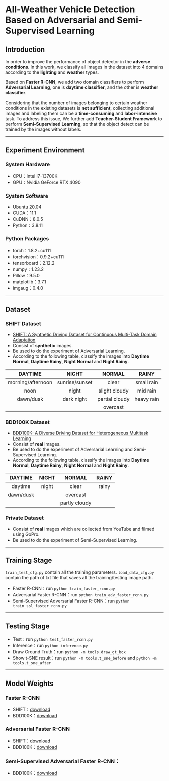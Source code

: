 # All-Weather Vehicle Detection Based on Adversarial and Semi-Supervised Learning
<!---------------------------------------------------------------------------------------------------->

## Introduction

In order to improve the performance of object detector in the **adverse conditions**. In this work, we classify all images in the dataset into 4 domains according to the **lighting** and **weather** types.

Based on **Faster R-CNN**, we add two domain classifiers to perform **Adversarial Learning**, one is **daytime classifier**, and the other is **weather classifier**.

Considering that the number of images belonging to certain weather conditions in the existing datasets is **not sufficient**, collecting additional images and labeling them can be a **time-consuming** and **labor-intensive** task. To address this issue, We further add **Teacher-Student Framework** to perform **Semi-Supervised Learning**, so that the object detect can be trained by the images without labels.

---

<!---------------------------------------------------------------------------------------------------->

## Experiment Environment

### System Hardware
- CPU：Intel i7-13700K
- GPU：Nvidia GeForce RTX 4090

### System Software
- Ubuntu 20.04
- CUDA：11.1
- CuDNN：8.0.5
- Python：3.8.11

### Python Packages
- torch：1.8.2+cu111
- torchvision：0.9.2+cu111
- tensorboard：2.12.2
- numpy：1.23.2
- Pillow：9.5.0
- matplotlib：3.7.1
- imgaug：0.4.0

---

<!---------------------------------------------------------------------------------------------------->

## Dataset

### SHIFT Dataset
- [SHIFT: A Synthetic Driving Dataset for Continuous Multi-Task Domain Adaptation](https://www.vis.xyz/shift/)
- Consist of **synthetic** images.
- Be used to do the experiment of Adversarial Learning.
- According to the following table, classify the images into **Daytime Normal**, **Daytime Rainy**, **Night Normal** and **Night Rainy**.

|      DAYTIME      |      NIGHT     |     NORMAL     |    RAINY   |
|:-----------------:|:--------------:|:--------------:|:----------:|
| morning/afternoon | sunrise/sunset |      clear     | small rain |
|        noon       |      night     |  slight cloudy |  mid rain  |
|     dawn/dusk     |   dark night   | partial cloudy | heavy rain |
|                   |                |    overcast    |            |

### BDD100K Dataset
- [BDD100K: A Diverse Driving Dataset for Heterogeneous Multitask Learning](https://www.vis.xyz/bdd100k/)
- Consist of **real** images.
- Be used to do the experiment of Adversarial Learning and Semi-Supervised Learning.
- According to the following table, classify the images into **Daytime Normal**, **Daytime Rainy**, **Night Normal** and **Night Rainy**.

|  DAYTIME  | NIGHT |     NORMAL    | RAINY |
|:---------:|:-----:|:-------------:|:-----:|
|  daytime  | night |     clear     | rainy |
| dawn/dusk |       |    overcast   |       |
|           |       | partly cloudy |       |

### Private Dataset
- Consist of **real** images which are collected from YouTube and filmed using GoPro.
- Be used to do the experiment of Semi-Supervised Learning.

---

<!---------------------------------------------------------------------------------------------------->

## Training Stage
`train_test_cfg.py` contain all the training parameters.
`load_data_cfg.py` contain the path of txt file that saves all the training/testing image path.

- Faster R-CNN：run `python train_faster_rcnn.py`
- Adversarial Faster R-CNN：run `python train_adv_faster_rcnn.py`
- Semi-Supervised Adversarial Faster R-CNN：run `python train_ssl_faster_rcnn.py`

---

<!---------------------------------------------------------------------------------------------------->

## Testing Stage

- Test：run `python test_faster_rcnn.py`
- Inference：run `python inference.py`
- Draw Ground Truth：run `python -m tools.draw_gt_box`
- Show t-SNE result：run `python -m tools.t_sne_before` and `python -m tools.t_sne_after`

---

<!---------------------------------------------------------------------------------------------------->

## Model Weights

### Faster R-CNN
  - SHIFT：[download](https://drive.google.com/drive/folders/1K7K5xtNVBjS8BnflnYhxO6f85-M13huX?usp=drive_link)
  - BDD100K：[download](https://drive.google.com/drive/folders/1P5qD3l20osYu6LNJPX2bPTLMRvwZP9hm?usp=drive_link)
### Adversarial Faster R-CNN
  - SHIFT：[download](https://drive.google.com/drive/folders/1ZzDF7fCA-5kxNkX8H8ENr9Wl1qETsF6D?usp=drive_link)
  - BDD100K：[download](https://drive.google.com/drive/folders/1MHpgMAUbedmkHMUGHH1nxUvscu8SAnlj?usp=drive_link)
### Semi-Supervised Adversarial Faster R-CNN：
  - BDD100K：[download](https://drive.google.com/drive/folders/1OmXHI8grZGsEzSZs7qjLSJWdxtLaHtSi?usp=drive_link)
